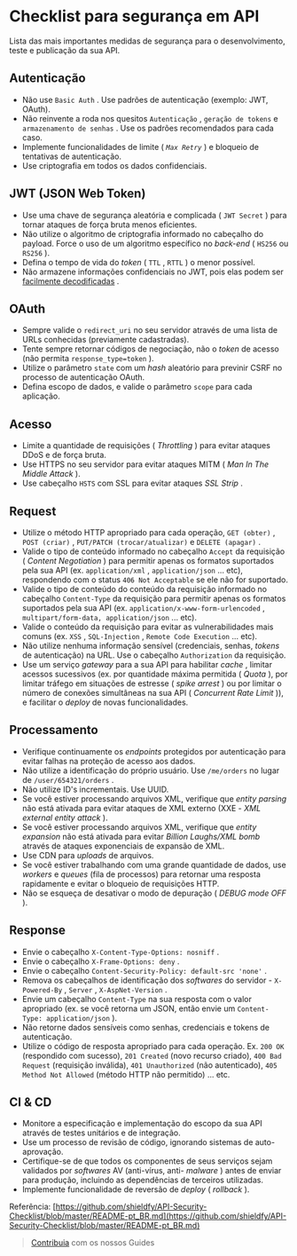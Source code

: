 # Checklist para segurança em API

Lista das mais importantes medidas de segurança para o desenvolvimento, teste e publicação da sua API.

## Autenticação

- Não use `Basic Auth` . Use padrões de autenticação (exemplo: JWT, OAuth).
- Não reinvente a roda nos quesitos `Autenticação` , `geração de tokens` e `armazenamento de senhas` . Use os padrões recomendados para cada caso.
- Implemente funcionalidades de limite ( _`Max Retry`_ ) e bloqueio de tentativas de autenticação.
- Use criptografia em todos os dados confidenciais.

## JWT (JSON Web Token)

- Use uma chave de segurança aleatória e complicada ( `JWT Secret` ) para tornar ataques de força bruta menos eficientes.
- Não utilize o algoritmo de criptografia informado no cabeçalho do payload. Force o uso de um algoritmo específico no _back-end_ ( `HS256` ou `RS256` ).
- Defina o tempo de vida do _token_ ( `TTL` , `RTTL` ) o menor possível.
- Não armazene informações confidenciais no JWT, pois elas podem ser [facilmente decodificadas](https://jwt.io/#debugger-io) .

## OAuth

- Sempre valide o `redirect_uri` no seu servidor através de uma lista de URLs conhecidas (previamente cadastradas).
- Tente sempre retornar códigos de negociação, não o _token_ de acesso (não permita `response_type=token` ).
- Utilize o parâmetro `state` com um _hash_ aleatório para previnir CSRF no processo de autenticação OAuth.
- Defina escopo de dados, e valide o parâmetro `scope` para cada aplicação.

## Acesso

- Limite a quantidade de requisições ( _Throttling_ ) para evitar ataques DDoS e de força bruta.
- Use HTTPS no seu servidor para evitar ataques MITM ( _Man In The Middle Attack_ ).
- Use cabeçalho `HSTS` com SSL para evitar ataques _SSL Strip_ .

## Request

- Utilize o método HTTP apropriado para cada operação, `GET (obter)` , `POST (criar)` , `PUT/PATCH (trocar/atualizar)` e `DELETE (apagar)` .
- Valide o tipo de conteúdo informado no cabeçalho `Accept` da requisição ( _Content Negotiation_ ) para permitir apenas os formatos suportados pela sua API (ex. `application/xml` , `application/json` ... etc), respondendo com o status `406 Not Acceptable` se ele não for suportado.
- Valide o tipo de conteúdo do conteúdo da requisição informado no cabeçalho `Content-Type` da requisição para permitir apenas os formatos suportados pela sua API (ex. `application/x-www-form-urlencoded` , `multipart/form-data, application/json` ... etc).
- Valide o conteúdo da requisição para evitar as vulnerabilidades mais comuns (ex. `XSS` , `SQL-Injection` , `Remote Code Execution` ... etc).
- Não utilize nenhuma informação sensível (credenciais, senhas, _tokens_ de autenticação) na URL. Use o cabeçalho `Authorization` da requisição.
- Use um serviço _gateway_ para a sua API para habilitar _cache_ , limitar acessos sucessivos (ex. por quantidade máxima permitida ( _Quota_ ), por limitar tráfego em situações de estresse ( _spike arrest_ ) ou por limitar o número de conexões simultâneas na sua API ( _Concurrent Rate Limit_ )), e facilitar o _deploy_ de novas funcionalidades.

## Processamento

- Verifique continuamente os _endpoints_ protegidos por autenticação para evitar falhas na proteção de acesso aos dados.
- Não utilize a identificação do próprio usuário. Use `/me/orders` no lugar de `/user/654321/orders` .
- Não utilize ID's incrementais. Use UUID.
- Se você estiver processando arquivos XML, verifique que _entity parsing_ não está ativada para evitar ataques de XML externo (XXE - _XML external entity attack_ ).
- Se você estiver processando arquivos XML, verifique que _entity expansion_ não está ativada para evitar _Billion Laughs/XML bomb_ através de ataques exponenciais de expansão de XML.
- Use CDN para _uploads_ de arquivos.
- Se você estiver trabalhando com uma grande quantidade de dados, use _workers_ e _queues_ (fila de processos) para retornar uma resposta rapidamente e evitar o bloqueio de requisições HTTP.
- Não se esqueça de desativar o modo de depuração ( _DEBUG mode OFF_ ).

## Response

- Envie o cabeçalho `X-Content-Type-Options: nosniff` .
- Envie o cabeçalho `X-Frame-Options: deny` .
- Envie o cabeçalho `Content-Security-Policy: default-src 'none'` .
- Remova os cabeçalhos de identificação dos _softwares_ do servidor - `X-Powered-By` , `Server` , `X-AspNet-Version` .
- Envie um cabeçalho `Content-Type` na sua resposta com o valor apropriado (ex. se você retorna um JSON, então envie um `Content-Type: application/json` ).
- Não retorne dados sensíveis como senhas, credenciais e tokens de autenticação.
- Utilize o código de resposta apropriado para cada operação. Ex. `200 OK` (respondido com sucesso), `201 Created` (novo recurso criado), `400 Bad Request` (requisição inválida), `401 Unauthorized` (não autenticado), `405 Method Not Allowed` (método HTTP não permitido) ... etc.

## CI & CD

- Monitore a especificação e implementação do escopo da sua API através de testes unitários e de integração.
- Use um processo de revisão de código, ignorando sistemas de auto-aprovação.
- Certifique-se de que todos os componentes de seus serviços sejam validados por _softwares_ AV (anti-vírus, anti- _malware_ ) antes de enviar para produção, incluindo as dependências de terceiros utilizadas.
- Implemente funcionalidade de reversão de _deploy_ ( _rollback_ ).

Referência: [https://github.com/shieldfy/API-Security-Checklist/blob/master/README-pt_BR.md](https://github.com/shieldfy/API-Security-Checklist/blob/master/README-pt_BR.md)

> [Contribuia](/CONTRIB.md) com os nossos Guides
